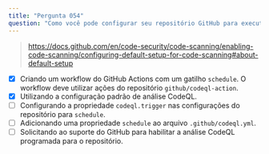 ```yaml
---
title: "Pergunta 054"
question: "Como você pode configurar seu repositório GitHub para executar uma análise CodeQL em uma programação? (Escolha duas.)"
---
```


> https://docs.github.com/en/code-security/code-scanning/enabling-code-scanning/configuring-default-setup-for-code-scanning#about-default-setup
- [x] Criando um workflow do GitHub Actions com um gatilho `schedule`. O workflow deve utilizar ações do repositório `github/codeql-action`.
- [x] Utilizando a configuração padrão de análise CodeQL.
- [ ] Configurando a propriedade `codeql.trigger` nas configurações do repositório para `schedule`.
- [ ] Adicionando uma propriedade `schedule` ao arquivo `.github/codeql.yml`.
- [ ] Solicitando ao suporte do GitHub para habilitar a análise CodeQL programada para o repositório.
